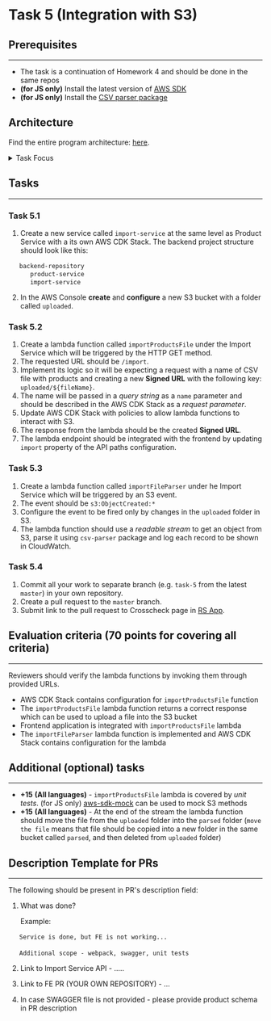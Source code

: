 # Task 5 (Integration with S3)

## Prerequisites

---

- The task is a continuation of Homework 4 and should be done in the same repos
- **(for JS only)** Install the latest version of [AWS SDK](https://docs.aws.amazon.com/sdk-for-javascript/v3/developer-guide/getting-started-nodejs.html)
- **(for JS only)** Install the [CSV parser package](https://www.npmjs.com/package/csv-parser)

## Architecture

Find the entire program architecture: [here](../Architecture.pdf).

<details>
  <summary>Task Focus</summary>

  The following image provides more info about task focus.

  <img src="./module_focus.png" />

</details>

## Tasks

---

### Task 5.1

1. Create a new service called `import-service` at the same level as Product Service with a its own AWS CDK Stack. The backend project structure should look like this:

```
   backend-repository
      product-service
      import-service
```

2. In the AWS Console **create** and **configure** a new S3 bucket with a folder called `uploaded`.

### Task 5.2

1. Create a lambda function called `importProductsFile` under the Import Service which will be triggered by the HTTP GET method.
2. The requested URL should be `/import`.
3. Implement its logic so it will be expecting a request with a name of CSV file with products and creating a new **Signed URL** with the following key: `uploaded/${fileName}`.
4. The name will be passed in a _query string_ as a `name` parameter and should be described in the AWS CDK Stack as a _request parameter_.
5. Update AWS CDK Stack with policies to allow lambda functions to interact with S3.
6. The response from the lambda should be the created **Signed URL**.
7. The lambda endpoint should be integrated with the frontend by updating `import` property of the API paths configuration.

### Task 5.3

1. Create a lambda function called `importFileParser` under he Import Service which will be triggered by an S3 event.
2. The event should be `s3:ObjectCreated:*`
3. Configure the event to be fired only by changes in the `uploaded` folder in S3.
4. The lambda function should use a _readable stream_ to get an object from S3, parse it using `csv-parser` package and log each record to be shown in CloudWatch.

### Task 5.4

1. Commit all your work to separate branch (e.g. `task-5` from the latest `master`) in your own repository.
2. Create a pull request to the `master` branch.
3. Submit link to the pull request to Crosscheck page in [RS App](https://app.rs.school).

## Evaluation criteria (70 points for covering all criteria)

---

Reviewers should verify the lambda functions by invoking them through provided URLs.

- AWS CDK Stack contains configuration for `importProductsFile` function
- The `importProductsFile` lambda function returns a correct response which can be used to upload a file into the S3 bucket
- Frontend application is integrated with `importProductsFile` lambda
- The `importFileParser` lambda function is implemented and AWS CDK Stack contains configuration for the lambda

## Additional (optional) tasks

---

- **+15** **(All languages)** - `importProductsFile` lambda is covered by _unit tests_.
  (for JS only) [aws-sdk-mock](https://www.npmjs.com/package/aws-sdk-mock) can be used to mock S3 methods
- **+15** **(All languages)** - At the end of the stream the lambda function should move the file from the `uploaded` folder into the `parsed` folder (`move the file` means that file should be copied into a new folder in the same bucket called `parsed`, and then deleted from `uploaded` folder)

## Description Template for PRs

---

The following should be present in PR's description field:

1. What was done?

   Example:

```
   Service is done, but FE is not working...

   Additional scope - webpack, swagger, unit tests
```

2. Link to Import Service API - .....
3. Link to FE PR (YOUR OWN REPOSITORY) - ...

4. In case SWAGGER file is not provided - please provide product schema in PR description
